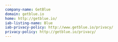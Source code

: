 ```yaml
---
company-name: GetBlue
domain: getblue.io
home: http://getblue.io/
iab-listing-name: Blue
iab-privacy-policy: http://www.getblue.io/privacy/
privacy-policy: http://getblue.io/privacy/
---
```




